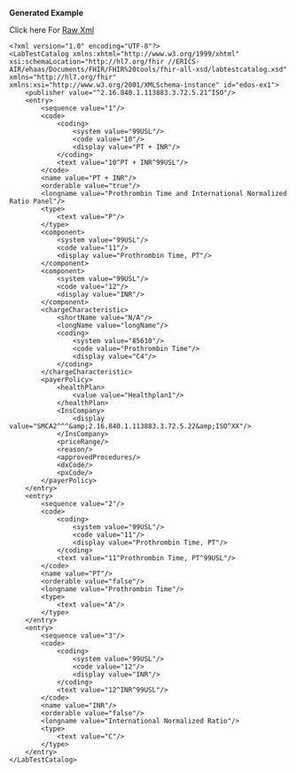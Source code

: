 


**Generated Example**

Click here For [Raw Xml](..\resources\edos-ex1.xml)


	<?xml version="1.0" encoding="UTF-8"?>
	<LabTestCatalog xmlns:xhtml="http://www.w3.org/1999/xhtml" xsi:schemaLocation="http://hl7.org/fhir //ERICS-AIR/ehaas/Documents/FHIR/FHIR%20tools/fhir-all-xsd/labtestcatalog.xsd" xmlns="http://hl7.org/fhir" xmlns:xsi="http://www.w3.org/2001/XMLSchema-instance" id="edos-ex1">
		<publisher value="^2.16.840.1.113883.3.72.5.21^ISO"/>
		<entry>
			<sequence value="1"/>
			<code>
				<coding>
					<system value="99USL"/>
					<code value="10"/>
					<display value="PT + INR"/>
				</coding>
				<text value="10^PT + INR^99USL"/>
			</code>
			<name value="PT + INR"/>
			<orderable value="true"/>
			<longname value="Prothrombin Time and International Normalized Ratio Panel"/>
			<type>
				<text value="P"/>
			</type>
			<component>
				<system value="99USL"/>
				<code value="11"/>
				<display value="Prothrombin Time, PT"/>
			</component>
			<component>
				<system value="99USL"/>
				<code value="12"/>
				<display value="INR"/>
			</component>
			<chargeCharacteristic>
				<shortName value="N/A"/>
				<longName value="longName"/>
				<coding>
					<system value="85610"/>
					<code value="Prothrombin Time"/>
					<display value="C4"/>
				</coding>
			</chargeCharacteristic>
			<payerPolicy>
				<healthPlan>
					<value value="Healthplan1"/>
				</healthPlan>
				<InsCompany>
					<display value="SMCA2^^^&amp;2.16.840.1.113883.3.72.5.22&amp;ISO^XX"/>
				</InsCompany>
				<priceRange/>
				<reason/>
				<approvedProcedures/>
				<dxCode/>
				<pxCode/>
			</payerPolicy>
		</entry>
		<entry>
			<sequence value="2"/>
			<code>
				<coding>
					<system value="99USL"/>
					<code value="11"/>
					<display value="Prothrombin Time, PT"/>
				</coding>
				<text value="11^Prothrombin Time, PT^99USL"/>
			</code>
			<name value="PT"/>
			<orderable value="false"/>
			<longname value="Prothrombin Time"/>
			<type>
				<text value="A"/>
			</type>
		</entry>
		<entry>
			<sequence value="3"/>
			<code>
				<coding>
					<system value="99USL"/>
					<code value="12"/>
					<display value="INR"/>
				</coding>
				<text value="12^INR^99USL"/>
			</code>
			<name value="INR"/>
			<orderable value="false"/>
			<longname value="International Normalized Ratio"/>
			<type>
				<text value="C"/>
			</type>
		</entry>
	</LabTestCatalog>

